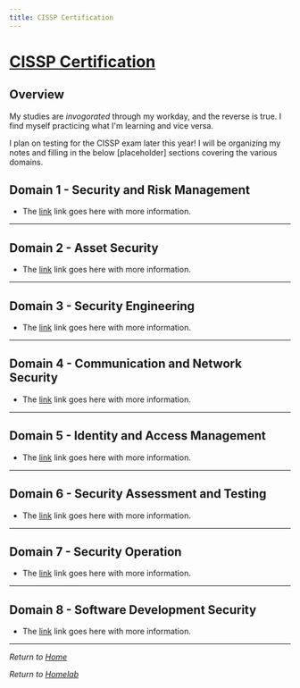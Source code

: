 ```yaml
---
title: CISSP Certification
---
```


# [CISSP Certification](https://www.isc2.org/certifications/cissp)

## Overview

My studies are _invogorated_ through my workday, and the reverse is true. I find myself practicing what I'm learning and vice versa.

I plan on testing for the CISSP exam later this year! I will be organizing my notes and filling in the below [placeholder] sections covering the various domains.

## Domain 1 - Security and Risk Management

- The [link](domains/domain1.md) link goes here with more information.

---

## Domain 2 - Asset Security

- The [link](domains/domain2.md) link goes here with more information.

---

## Domain 3 - Security Engineering

- The [link](domains/domain3.md) link goes here with more information.

---

## Domain 4 - Communication and Network Security

- The [link](domains/domain4.md) link goes here with more information.

---

## Domain 5 - Identity and Access Management

- The [link](domains/domain5.md) link goes here with more information.

---

## Domain 6 - Security Assessment and Testing

- The [link](domains/domain6.md) link goes here with more information.

---

## Domain 7 - Security Operation

- The [link](domains/domain7.md) link goes here with more information.

---

## Domain 8 - Software Development Security

- The [link](domains/domain8.md) link goes here with more information.

---

_Return to [Home](../index.md)_

_Return to [Homelab](../homelab/index.md)_
